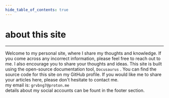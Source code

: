 ```yaml
---
hide_table_of_contents: true
---
```


# about this site

---
Welcome to my personal site, where I share my thoughts and knowledge. If you come across any incorrect information, please feel free to reach out to me. I also encourage you to share your thoughts and ideas.
This site is built using the open-source documentation tool, `Docusaurus` . You can find the source code for this site on my GitHub profile.
If you would like me to share your articles here, please don't hesitate to contact me.  
my email is: `grvbng7@proton.me`  
details about my social accounts can be fount in the footer section.
